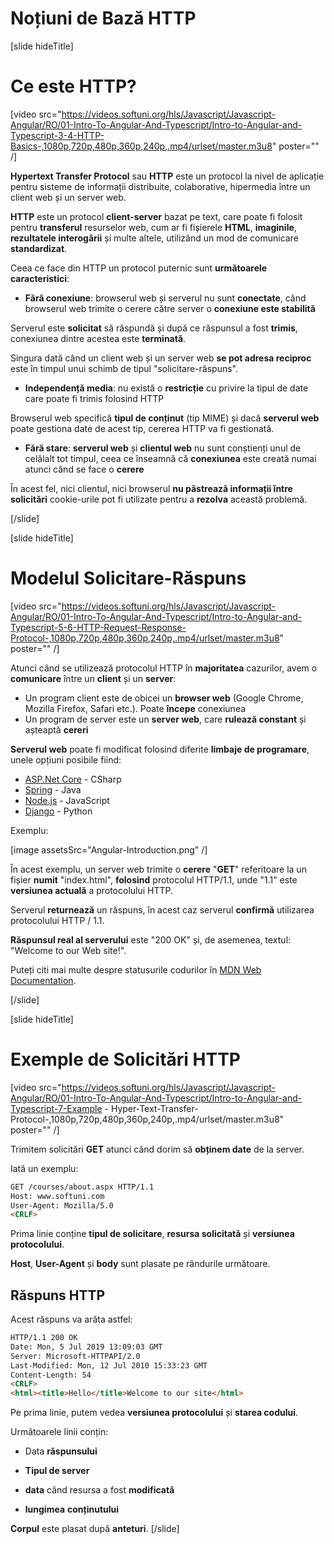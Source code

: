 # Noțiuni de Bază HTTP 

[slide hideTitle]

# Ce este HTTP?

[video src="https://videos.softuni.org/hls/Javascript/Javascript-Angular/RO/01-Intro-To-Angular-And-Typescript/Intro-to-Angular-and-Typescript-3-4-HTTP-Basics-,1080p,720p,480p,360p,240p,.mp4/urlset/master.m3u8" poster="" /]

**Hypertext Transfer Protocol** sau **HTTP** este un protocol la nivel de aplicație pentru sisteme de informații distribuite, colaborative, hipermedia între un client web și un server web.

**HTTP** este un protocol **client-server** bazat pe text, care poate fi folosit pentru **transferul** resurselor web, cum ar fi fișierele **HTML**, **imaginile**, **rezultatele interogării** și multe altele, utilizând un mod de comunicare **standardizat**.

Ceea ce face din HTTP un protocol puternic sunt **următoarele caracteristici**:

- **Fără conexiune**: browserul web și serverul nu sunt **conectate**, când browserul web trimite o cerere către server o **conexiune este stabilită**

Serverul este **solicitat** să răspundă și după ce răspunsul a fost **trimis**, conexiunea dintre acestea este **terminată**.

Singura dată când un client web și un server web **se pot adresa reciproc** este în timpul unui schimb de tipul "solicitare-răspuns".

- **Independență media**: nu există o **restricție** cu privire la tipul de date care poate fi trimis folosind HTTP


Browserul web specifică **tipul de conținut** (tip MIME) și dacă **serverul web** poate gestiona date de acest tip, cererea HTTP va fi gestionată.

- **Fără stare**: **serverul web** și **clientul web** nu sunt conștienți unul de celălalt tot timpul, ceea ce înseamnă că **conexiunea** este creată numai atunci când se face o **cerere** 

În acest fel, nici clientul, nici browserul **nu păstrează informații între solicitări** cookie-urile pot fi utilizate pentru a **rezolva** această problemă.

[/slide]

[slide hideTitle]

# Modelul Solicitare-Răspuns

[video src="https://videos.softuni.org/hls/Javascript/Javascript-Angular/RO/01-Intro-To-Angular-And-Typescript/Intro-to-Angular-and-Typescript-5-6-HTTP-Request-Response-Protocol-,1080p,720p,480p,360p,240p,.mp4/urlset/master.m3u8" poster="" /]

Atunci când se utilizează protocolul HTTP în **majoritatea** cazurilor, avem o **comunicare** între un **client** și un **server**:

- Un program client este de obicei un **browser web** (Google Chrome, Mozilla Firefox, Safari etc.). Poate **începe** conexiunea
- Un program de server este un **server web**, care **rulează constant** și așteaptă **cereri**

**Serverul web** poate fi modificat folosind diferite **limbaje de programare**, unele opțiuni posibile fiind:
- [ASP.Net Core](https://dotnet.microsoft.com/learn/aspnet/what-is-aspnet-core) - CSharp
- [Spring](https://spring.io/) - Java
- [Node.js](https://nodejs.org/en/about/) - JavaScript
- [Django](https://www.djangoproject.com/) - Python

Exemplu:

[image assetsSrc="Angular-Introduction.png" /]

În acest exemplu, un server web trimite o **cerere** "**GET**" referitoare la un fișier **numit** "index.html", **folosind** protocolul HTTP/1.1, unde "1.1" este **versiunea actuală** a protocolului HTTP.

Serverul **returnează** un răspuns, în acest caz serverul **confirmă** utilizarea protocolului HTTP / 1.1.

**Răspunsul real al serverului** este "200 OK" și, de asemenea, textul: "Welcome to our Web site!".

Puteți citi mai multe despre statusurile codurilor în [MDN Web Documentation](https://developer.mozilla.org/en-US/docs/Web/HTTP/Status).

[/slide]

[slide hideTitle]

# Exemple de Solicitări HTTP

[video src="https://videos.softuni.org/hls/Javascript/Javascript-Angular/RO/01-Intro-To-Angular-And-Typescript/Intro-to-Angular-and-Typescript-7-Example - Hyper-Text-Transfer-Protocol-,1080p,720p,480p,360p,240p,.mp4/urlset/master.m3u8" poster="" /]

Trimitem solicitări **GET** atunci când dorim să **obținem date** de la server.

Iată un exemplu:

```html
GET /courses/about.aspx HTTP/1.1
Host: www.softuni.com
User-Agent: Mozilla/5.0
<CRLF>
```

Prima linie conține **tipul de solicitare**, **resursa solicitată** și **versiunea protocolului**.

**Host**, **User-Agent** și **body** sunt plasate pe rândurile următoare.

## Răspuns HTTP 

Acest răspuns va arăta astfel:

```html
HTTP/1.1 200 OK
Date: Mon, 5 Jul 2019 13:09:03 GMT
Server: Microsoft-HTTPAPI/2.0
Last-Modified: Mon, 12 Jul 2010 15:33:23 GMT
Content-Length: 54
<CRLF>
<html><title>Hello</title>Welcome to our site</html>
```

Pe prima linie, putem vedea **versiunea protocolului** și **starea codului**.

Următoarele linii conțin:

- Data **răspunsului**

- **Tipul de server**

- **data** când resursa a fost **modificată**

- **lungimea** **conținutului**

**Corpul** este plasat după **anteturi**.
[/slide]
